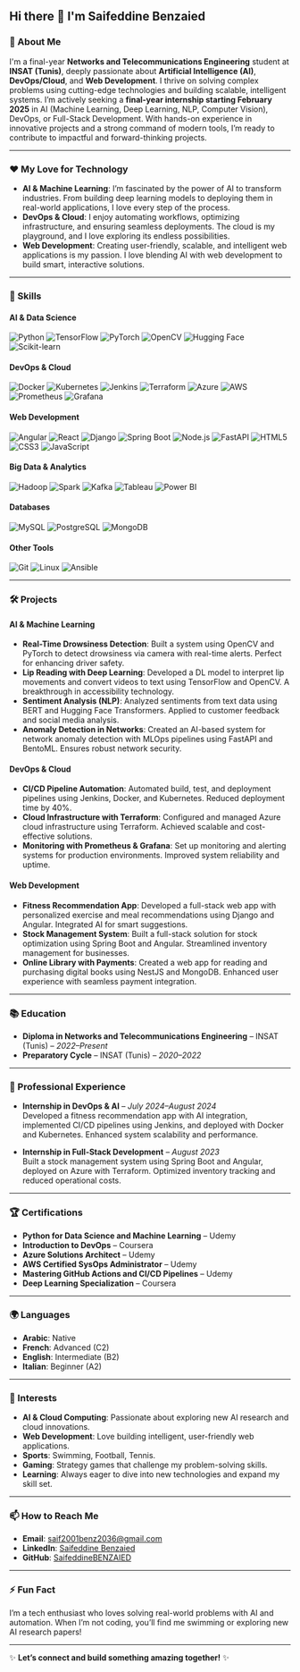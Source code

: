 ## Hi there 👋 I'm Saifeddine Benzaied

### 🚀 About Me
I'm a final-year **Networks and Telecommunications Engineering** student at **INSAT (Tunis)**, deeply passionate about **Artificial Intelligence (AI)**, **DevOps/Cloud**, and **Web Development**. I thrive on solving complex problems using cutting-edge technologies and building scalable, intelligent systems. I’m actively seeking a **final-year internship starting February 2025** in AI (Machine Learning, Deep Learning, NLP, Computer Vision), DevOps, or Full-Stack Development. With hands-on experience in innovative projects and a strong command of modern tools, I’m ready to contribute to impactful and forward-thinking projects.

---

### ❤️ My Love for Technology
- **AI & Machine Learning**: I’m fascinated by the power of AI to transform industries. From building deep learning models to deploying them in real-world applications, I love every step of the process.
- **DevOps & Cloud**: I enjoy automating workflows, optimizing infrastructure, and ensuring seamless deployments. The cloud is my playground, and I love exploring its endless possibilities.
- **Web Development**: Creating user-friendly, scalable, and intelligent web applications is my passion. I love blending AI with web development to build smart, interactive solutions.

---

### 🔧 Skills

#### **AI & Data Science**
![Python](https://img.shields.io/badge/Python-3776AB?style=for-the-badge&logo=python&logoColor=white)
![TensorFlow](https://img.shields.io/badge/TensorFlow-FF6F00?style=for-the-badge&logo=tensorflow&logoColor=white)
![PyTorch](https://img.shields.io/badge/PyTorch-EE4C2C?style=for-the-badge&logo=pytorch&logoColor=white)
![OpenCV](https://img.shields.io/badge/OpenCV-5C3EE8?style=for-the-badge&logo=opencv&logoColor=white)
![Hugging Face](https://img.shields.io/badge/Hugging%20Face-FFD21E?style=for-the-badge&logo=huggingface&logoColor=black)
![Scikit-learn](https://img.shields.io/badge/Scikit--Learn-F7931E?style=for-the-badge&logo=scikit-learn&logoColor=white)

#### **DevOps & Cloud**
![Docker](https://img.shields.io/badge/Docker-2496ED?style=for-the-badge&logo=docker&logoColor=white)
![Kubernetes](https://img.shields.io/badge/Kubernetes-326CE5?style=for-the-badge&logo=kubernetes&logoColor=white)
![Jenkins](https://img.shields.io/badge/Jenkins-D24939?style=for-the-badge&logo=jenkins&logoColor=white)
![Terraform](https://img.shields.io/badge/Terraform-7B42BC?style=for-the-badge&logo=terraform&logoColor=white)
![Azure](https://img.shields.io/badge/Microsoft%20Azure-0089D6?style=for-the-badge&logo=microsoft-azure&logoColor=white)
![AWS](https://img.shields.io/badge/Amazon%20AWS-232F3E?style=for-the-badge&logo=amazon-aws&logoColor=white)
![Prometheus](https://img.shields.io/badge/Prometheus-E6522C?style=for-the-badge&logo=prometheus&logoColor=white)
![Grafana](https://img.shields.io/badge/Grafana-F46800?style=for-the-badge&logo=grafana&logoColor=white)

#### **Web Development**
![Angular](https://img.shields.io/badge/Angular-DD0031?style=for-the-badge&logo=angular&logoColor=white)
![React](https://img.shields.io/badge/React-61DAFB?style=for-the-badge&logo=react&logoColor=black)
![Django](https://img.shields.io/badge/Django-092E20?style=for-the-badge&logo=django&logoColor=white)
![Spring Boot](https://img.shields.io/badge/Spring%20Boot-6DB33F?style=for-the-badge&logo=spring-boot&logoColor=white)
![Node.js](https://img.shields.io/badge/Node.js-339933?style=for-the-badge&logo=node.js&logoColor=white)
![FastAPI](https://img.shields.io/badge/FastAPI-009688?style=for-the-badge&logo=fastapi&logoColor=white)
![HTML5](https://img.shields.io/badge/HTML5-E34F26?style=for-the-badge&logo=html5&logoColor=white)
![CSS3](https://img.shields.io/badge/CSS3-1572B6?style=for-the-badge&logo=css3&logoColor=white)
![JavaScript](https://img.shields.io/badge/JavaScript-F7DF1E?style=for-the-badge&logo=javascript&logoColor=black)

#### **Big Data & Analytics**
![Hadoop](https://img.shields.io/badge/Hadoop-66CCFF?style=for-the-badge&logo=apache-hadoop&logoColor=black)
![Spark](https://img.shields.io/badge/Spark-E25A1C?style=for-the-badge&logo=apache-spark&logoColor=white)
![Kafka](https://img.shields.io/badge/Kafka-231F20?style=for-the-badge&logo=apache-kafka&logoColor=white)
![Tableau](https://img.shields.io/badge/Tableau-E97627?style=for-the-badge&logo=tableau&logoColor=white)
![Power BI](https://img.shields.io/badge/Power%20BI-F2C811?style=for-the-badge&logo=power-bi&logoColor=black)

#### **Databases**
![MySQL](https://img.shields.io/badge/MySQL-4479A1?style=for-the-badge&logo=mysql&logoColor=white)
![PostgreSQL](https://img.shields.io/badge/PostgreSQL-4169E1?style=for-the-badge&logo=postgresql&logoColor=white)
![MongoDB](https://img.shields.io/badge/MongoDB-47A248?style=for-the-badge&logo=mongodb&logoColor=white)

#### **Other Tools**
![Git](https://img.shields.io/badge/Git-F05032?style=for-the-badge&logo=git&logoColor=white)
![Linux](https://img.shields.io/badge/Linux-FCC624?style=for-the-badge&logo=linux&logoColor=black)
![Ansible](https://img.shields.io/badge/Ansible-EE0000?style=for-the-badge&logo=ansible&logoColor=white)

---

### 🛠️ Projects

#### **AI & Machine Learning**
- **Real-Time Drowsiness Detection**: Built a system using OpenCV and PyTorch to detect drowsiness via camera with real-time alerts. Perfect for enhancing driver safety.
- **Lip Reading with Deep Learning**: Developed a DL model to interpret lip movements and convert videos to text using TensorFlow and OpenCV. A breakthrough in accessibility technology.
- **Sentiment Analysis (NLP)**: Analyzed sentiments from text data using BERT and Hugging Face Transformers. Applied to customer feedback and social media analysis.
- **Anomaly Detection in Networks**: Created an AI-based system for network anomaly detection with MLOps pipelines using FastAPI and BentoML. Ensures robust network security.

#### **DevOps & Cloud**
- **CI/CD Pipeline Automation**: Automated build, test, and deployment pipelines using Jenkins, Docker, and Kubernetes. Reduced deployment time by 40%.
- **Cloud Infrastructure with Terraform**: Configured and managed Azure cloud infrastructure using Terraform. Achieved scalable and cost-effective solutions.
- **Monitoring with Prometheus & Grafana**: Set up monitoring and alerting systems for production environments. Improved system reliability and uptime.

#### **Web Development**
- **Fitness Recommendation App**: Developed a full-stack web app with personalized exercise and meal recommendations using Django and Angular. Integrated AI for smart suggestions.
- **Stock Management System**: Built a full-stack solution for stock optimization using Spring Boot and Angular. Streamlined inventory management for businesses.
- **Online Library with Payments**: Created a web app for reading and purchasing digital books using NestJS and MongoDB. Enhanced user experience with seamless payment integration.

---

### 📚 Education
- **Diploma in Networks and Telecommunications Engineering** – INSAT (Tunis) – *2022–Present*
- **Preparatory Cycle** – INSAT (Tunis) – *2020–2022*

---

### 💼 Professional Experience
- **Internship in DevOps & AI** – *July 2024–August 2024*  
  Developed a fitness recommendation app with AI integration, implemented CI/CD pipelines using Jenkins, and deployed with Docker and Kubernetes. Enhanced system scalability and performance.
  
- **Internship in Full-Stack Development** – *August 2023*  
  Built a stock management system using Spring Boot and Angular, deployed on Azure with Terraform. Optimized inventory tracking and reduced operational costs.

---

### 🏆 Certifications
- **Python for Data Science and Machine Learning** – Udemy
- **Introduction to DevOps** – Coursera
- **Azure Solutions Architect** – Udemy
- **AWS Certified SysOps Administrator** – Udemy
- **Mastering GitHub Actions and CI/CD Pipelines** – Udemy
- **Deep Learning Specialization** – Coursera

---

### 🌍 Languages
- **Arabic**: Native
- **French**: Advanced (C2)
- **English**: Intermediate (B2)
- **Italian**: Beginner (A2)

---

### 🎯 Interests
- **AI & Cloud Computing**: Passionate about exploring new AI research and cloud innovations.
- **Web Development**: Love building intelligent, user-friendly web applications.
- **Sports**: Swimming, Football, Tennis.
- **Gaming**: Strategy games that challenge my problem-solving skills.
- **Learning**: Always eager to dive into new technologies and expand my skill set.

---

### 📫 How to Reach Me
- **Email**: [saif2001benz2036@gmail.com](mailto:saif2001benz2036@gmail.com)
- **LinkedIn**: [Saifeddine Benzaied](https://www.linkedin.com/in/saifeddine-benzaied-57a856243)
- **GitHub**: [SaifeddineBENZAIED](https://github.com/SaifeddineBENZAIED)

---

### ⚡ Fun Fact
I’m a tech enthusiast who loves solving real-world problems with AI and automation. When I’m not coding, you’ll find me swimming or exploring new AI research papers!

---

✨ **Let’s connect and build something amazing together!** ✨
